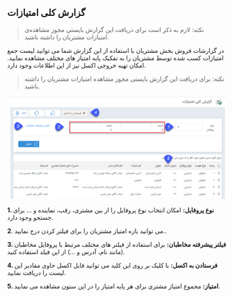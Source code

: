 ﻿## گزارش کلی امتیازات



> نکته: لازم به ذکر است برای دریافت این گزارش بایستی مجوز  مشاهده‌ی امتیازات مشتریان را داشته باشید.


در گزارشات فروش بخش مشتریان با استفاده از این گزارش شما می توانید لیست جمع امتیازات کسب شده توسط مشتریان را به تفکیک پایه امتیاز های مختلف مشاهده نمایید. امکان تهیه خروجی اکسل نیز از این اطلاعات وجود دارد.

> نکته: برای دریافت این گزارش بایستی مجوز مشاهده امتیازات مشتریان را داشته باشید.

![](emtiazkoli1.png)

**1.	نوع پروفایل:** امکان انتخاب نوع پروفایل را از بین مشتری، رقب، نماینده و ... برای جستجو وجود دارد.

**2**.	می توانید بازه امتیاز مشتریان را برای فیلتر کردن درج نمایید..

**3.	فیلتر پیشرفته مخاطبان:** برای استفاده از فیلتر های مختلف مرتبط با پروفایل مخاطبان (مانند نام، آدرس و ...) از این فیلد استفاده کنید.

**4.	فرستادن به اکسل:** با کلیک بر روی این کلید می توانید فایل اکسل حاوی مقادیر این لیست را دریافت نمایید.

**5.	امتیاز:** مجموع امتیاز مشتری برای هر پایه امتیاز را در این ستون مشاهده می نمایید.

